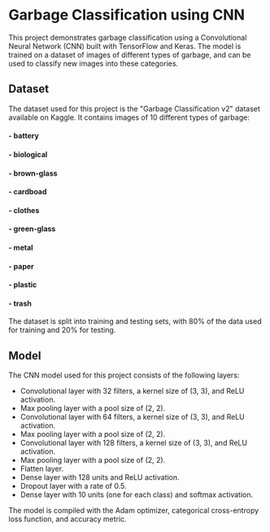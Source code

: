 # Garbage Classification using CNN

This project demonstrates garbage classification using a Convolutional Neural Network (CNN) built with TensorFlow and Keras. The model is trained on a dataset of images of different types of garbage, and can be used to classify new images into these categories.


## Dataset

The dataset used for this project is the "Garbage Classification v2" dataset available on Kaggle. It contains images of 10 different types of garbage:

#### - battery
#### - biological
#### - brown-glass
#### - cardboad
#### - clothes
#### - green-glass
#### - metal
#### - paper
#### - plastic
#### - trash

The dataset is split into training and testing sets, with 80% of the data used for training and 20% for testing.


## Model

The CNN model used for this project consists of the following layers:

- Convolutional layer with 32 filters, a kernel size of (3, 3), and ReLU activation.
- Max pooling layer with a pool size of (2, 2).
- Convolutional layer with 64 filters, a kernel size of (3, 3), and ReLU activation.
- Max pooling layer with a pool size of (2, 2).
- Convolutional layer with 128 filters, a kernel size of (3, 3), and ReLU activation.
- Max pooling layer with a pool size of (2, 2).
- Flatten layer.
- Dense layer with 128 units and ReLU activation.
- Dropout layer with a rate of 0.5.
- Dense layer with 10 units (one for each class) and softmax activation.

The model is compiled with the Adam optimizer, categorical cross-entropy loss function, and accuracy metric.

